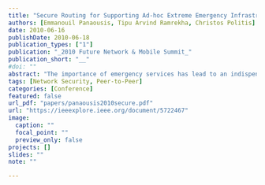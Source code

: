 ```yaml
---
title: "Secure Routing for Supporting Ad-hoc Extreme Emergency Infrastructures"
authors: [Emmanouil Panaousis, Tipu Arvind Ramrekha, Christos Politis]
date: 2010-06-16
publishDate: 2010-06-18
publication_types: ["1"]
publication: "_2010 Future Network & Mobile Summit_"
publication_short: "__"
#doi: ""
abstract: "The importance of emergency services has lead to an indispensable need for lightweight technologies that will support emergency rescue missions. Due to their nature and the non-infrastructure characteristics Mobile Ad-hoc Networks (MANETs) are characterised as autonomous networks that have the potential to be exploited when wireless communications should be established in an ad-hoc manner in cases that traditional telecommunications infrastructures such as 3G have failed. A critical issue within the context of MANETs is the routing protocol that has to be followed by the nodes in order to set up communication “bridges” among each other. On the other hand, malicious entities may try to disrupt the conventional functionality of any routing protocol by (i) modifying routing information, (ii) fabricating false routing information and (iii) impersonating other nodes. In this paper we apply the IPSec protocol over well known routing protocols for MANETs and we evaluate their performance along with the lines of choosing an appropriate secure routing mechanism that can be applicable in emergency MANETs (eMANETs). These are MANETs that are established during an emergency scenario to provide communication links among the rescuers. To simulate the mobility of the rescuers during an emergency mission an appropriate mobility model has been utilised and acknowledged."
tags: [Network Security, Peer-to-Peer]
categories: [Conference]
featured: false
url_pdf: "papers/panaousis2010secure.pdf"
url: "https://ieeexplore.ieee.org/document/5722467"
image:
  caption: ""
  focal_point: ""
  preview_only: false
projects: []
slides: ""
note: ""

---
```

